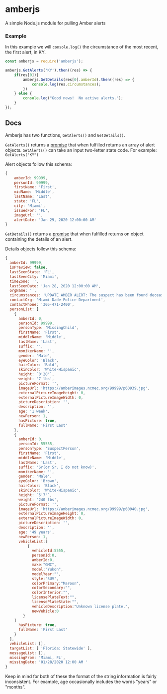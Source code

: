 # amberjs
A simple Node.js module for pulling Amber alerts

### Example

In this example we will ```console.log()``` the circumstance of the most recent, the first alert, in KY.
```js
const amberjs = require('amberjs');

amberjs.GetAlerts('KY').then((res) => {
    if(res[0]){
        amberjs.GetDetails(res[0].amberId).then((res) => {
            console.log(res.circumstances);
        })
    } else {
        console.log("Good news!  No active alerts.");
    }
});

```

## Docs

Amberjs has two functions, ```GetAlerts()``` and ```GetDetails()```.

```GetAlerts()``` returns a [promise](https://developer.mozilla.org/en-US/docs/Web/JavaScript/Reference/Global_Objects/Promise) that when fulfilled returns an array of alert objects.  ```GetAlerts()``` can take an input two-letter state code.  For example: ```GetAlerts("KY")```

Alert objects follow this schema:

```js
{
    amberId: 99999,
    personId: 99999,
    firstName: 'First',
    midName: 'Middle',
    lastName: 'Last',
    state: 'FL',
    city: 'Miami',
    issuedFor: 'FL',
    imageUrl: '',
    alertDate: 'Jan 29, 2020 12:00:00 AM'
}
```

```GetDetails()``` returns a [promise](https://developer.mozilla.org/en-US/docs/Web/JavaScript/Reference/Global_Objects/Promise) that when fulfilled returns on object containing the details of an alert.

Details objects follow this schema:

```js
{
  amberId: 99999,
  isPreview: false,
  lastSeenState: 'FL',
  lastSeenCity: 'Miami',
  timeZone: '',
  lastSeenDate: 'Jan 28, 2020 12:00:00 AM',
  orgName: '',
  circumstances: 'UPDATE AMBER ALERT: The suspect has been found deceased but the child is still missing. UPDATE AMBER ALERT: The vehicle information and tag number has been updated.  A Florida AMBER Alert has been issued for First Last, last seen in the area of the 21900 block of Southwest 187th Avenue in Miami.The child may be in the company of First Last Sr. They may be traveling in a white Ford Passenger Van, FL tag number NOTR3AL. If located, DO NOT APPROACH. Contact law enforcement immediately. #FLAMBER.',
  contactOrg: 'Miami-Dade Police Department',
  contactPhone: '305-471-2400',
  personList: [
    {
      amberId: 0,
      personId: 99999,
      personType: 'MissingChild',
      firstName: 'First',
      middleName: 'Middle',
      lastName: 'Last',
      suffix: '',
      monikerName: '',
      gender: 'Male',
      eyeColor: 'Black',
      hairColor: 'Bald',
      skinColor: 'White-Hispanic',
      height: `0'20"`,
      weight: '7 lbs',
      pictureFormat: '',
      imageUrl: 'https://amberimages.ncmec.org/99999/p60939.jpg',
      externalPictureImageHeight: 0,
      externalPictureImageWidth: 0,
      pictureDescription: '',
      description: '',
      age: '1 week',
      newPerson: 1,
      hasPicture: true,
      fullName: 'First Last'
    },
    {
      amberId: 0,
      personId: 55555,
      personType: 'SuspectPerson',
      firstName: 'First',
      middleName: 'Middle',
      lastName: 'Last',
      suffix: 'Sr(or Sr. I do not know)',
      monikerName: '',
      gender: 'Male',
      eyeColor: 'Brown',
      hairColor: 'Black',
      skinColor: 'White-Hispanic',
      height: `5'7"`,
      weight: '240 lbs',
      pictureFormat: '',
      imageUrl: 'https://amberimages.ncmec.org/99999/p60940.jpg',
      externalPictureImageHeight: 0,
      externalPictureImageWidth: 0,
      pictureDescription: '',
      description: '',
      age: '49 years',
      newPerson: 1,
      vehicleList:[
          {
            vehicleId:5555,
            personId:0,
            amberId:0,
            make:"GMC",
            model:"Yukon",
            modelYear:"",
            style:"SUV",
            colorPrimary:"Maroon",
            colorSecondary:"",
            colorInterior:"",
            licensePlateText:"",
            licensePlateState:"",
            vehicleDescription:"Unknown license plate.",
            newVehicle:0
        }
    ]
      hasPicture: true,
      fullName: 'First Last'
    }
  ],
  vehicleList: [],
  targetList: [ 'Florida: Statewide' ],
  messageList: [],
  missingFrom: 'Miami, FL',
  missingDate: '01/28/2020 12:00 AM '
}
```

Keep in mind for both of these the format of the string information is fairly inconsistent.  For example, age occasionally includes the words "years" or "months".
